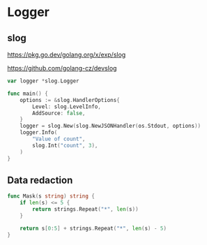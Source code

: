 # Logger

## slog

https://pkg.go.dev/golang.org/x/exp/slog

https://github.com/golang-cz/devslog

```go
var logger *slog.Logger

func main() {
	options := &slog.HandlerOptions{
		Level: slog.LevelInfo,
		AddSource: false,
	}
	logger = slog.New(slog.NewJSONHandler(os.Stdout, options))
	logger.Info(
		"Value of count",
		slog.Int("count", 3),
	)
}
```

## Data redaction

```go
func Mask(s string) string {
	if len(s) <= 5 {
		return strings.Repeat("*", len(s))
	}

	return s[0:5] + strings.Repeat("*", len(s) - 5)
}
```
